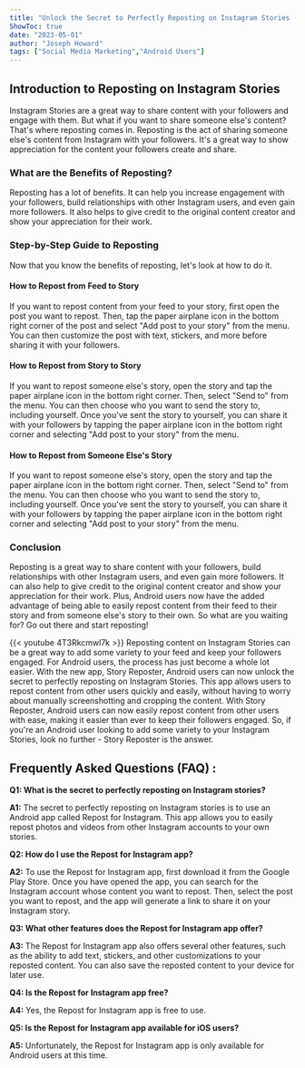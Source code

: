 ```yaml
---
title: "Unlock the Secret to Perfectly Reposting on Instagram Stories - Android Users Rejoice!"
ShowToc: true 
date: "2023-05-01"
author: "Joseph Howard" 
tags: ["Social Media Marketing","Android Users"]
---
```

## Introduction to Reposting on Instagram Stories

Instagram Stories are a great way to share content with your followers and engage with them. But what if you want to share someone else's content? That's where reposting comes in. Reposting is the act of sharing someone else's content from Instagram with your followers. It's a great way to show appreciation for the content your followers create and share.

### What are the Benefits of Reposting?

Reposting has a lot of benefits. It can help you increase engagement with your followers, build relationships with other Instagram users, and even gain more followers. It also helps to give credit to the original content creator and show your appreciation for their work.

### Step-by-Step Guide to Reposting

Now that you know the benefits of reposting, let's look at how to do it.

#### How to Repost from Feed to Story

If you want to repost content from your feed to your story, first open the post you want to repost. Then, tap the paper airplane icon in the bottom right corner of the post and select "Add post to your story" from the menu. You can then customize the post with text, stickers, and more before sharing it with your followers.

#### How to Repost from Story to Story

If you want to repost someone else's story, open the story and tap the paper airplane icon in the bottom right corner. Then, select "Send to" from the menu. You can then choose who you want to send the story to, including yourself. Once you've sent the story to yourself, you can share it with your followers by tapping the paper airplane icon in the bottom right corner and selecting "Add post to your story" from the menu.

#### How to Repost from Someone Else's Story

If you want to repost someone else's story, open the story and tap the paper airplane icon in the bottom right corner. Then, select "Send to" from the menu. You can then choose who you want to send the story to, including yourself. Once you've sent the story to yourself, you can share it with your followers by tapping the paper airplane icon in the bottom right corner and selecting "Add post to your story" from the menu.

### Conclusion

Reposting is a great way to share content with your followers, build relationships with other Instagram users, and even gain more followers. It can also help to give credit to the original content creator and show your appreciation for their work. Plus, Android users now have the added advantage of being able to easily repost content from their feed to their story and from someone else's story to their own. So what are you waiting for? Go out there and start reposting!

{{< youtube 4T3Rkcmwl7k >}} 
Reposting content on Instagram Stories can be a great way to add some variety to your feed and keep your followers engaged. For Android users, the process has just become a whole lot easier. With the new app, Story Reposter, Android users can now unlock the secret to perfectly reposting on Instagram Stories. This app allows users to repost content from other users quickly and easily, without having to worry about manually screenshotting and cropping the content. With Story Reposter, Android users can now easily repost content from other users with ease, making it easier than ever to keep their followers engaged. So, if you're an Android user looking to add some variety to your Instagram Stories, look no further - Story Reposter is the answer.

## Frequently Asked Questions (FAQ) :
**Q1: What is the secret to perfectly reposting on Instagram stories?**

**A1:** The secret to perfectly reposting on Instagram stories is to use an Android app called Repost for Instagram. This app allows you to easily repost photos and videos from other Instagram accounts to your own stories.

**Q2: How do I use the Repost for Instagram app?**

**A2:** To use the Repost for Instagram app, first download it from the Google Play Store. Once you have opened the app, you can search for the Instagram account whose content you want to repost. Then, select the post you want to repost, and the app will generate a link to share it on your Instagram story.

**Q3: What other features does the Repost for Instagram app offer?**

**A3:** The Repost for Instagram app also offers several other features, such as the ability to add text, stickers, and other customizations to your reposted content. You can also save the reposted content to your device for later use.

**Q4: Is the Repost for Instagram app free?**

**A4:** Yes, the Repost for Instagram app is free to use.

**Q5: Is the Repost for Instagram app available for iOS users?**

**A5:** Unfortunately, the Repost for Instagram app is only available for Android users at this time.


